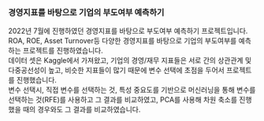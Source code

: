 ### 경영지표를 바탕으로 기업의 부도여부 예측하기
2022년 7월에 진행하였던 경영지표를 바탕으로 부도여부 예측하기 프로젝트입니다.
ROA, ROE, Asset Turnover등 다양한 경영지표를 바탕으로 기업의 부도여부를 예측하는 프로젝트를 진행하였습니다.  
데이터 셋은 Kaggle에서 가져왔고, 기업의 경영/재무 지표들은 서로 간의 상관관계 및 다중공선성이 높고, 비슷한 지표들이 많기 때문에
변수 선택에 초점을 두어서 프로젝트를 진행했습니다.  
변수 선택시, 직접 변수를 선택하는 것, 특성 중요도를 기반으로 머신러닝을 통해 변수를 선택하는 것(RFE)를 사용하고 그 결과를 비교하였고,
PCA를 사용해 차원 축소를 진행했을 때의 경우와도 그 결과를 비교하였습니다. 
